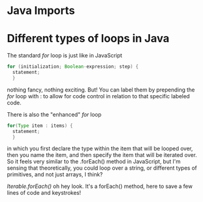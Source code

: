 # Java Imports

# Different types of loops in Java

The standard _for_ loop is just like in JavaScript

``` java
for (initialization; Boolean-expression; step) {
  statement;
  }
```
nothing fancy, nothing exciting. But! You can label them by prepending the _for_ loop with <label>: to allow for code control in relation to that specific labeled code.

There is also the "enhanced" _for_ loop

``` java
for(Type item : items) {
  statement;
  }
```
in which you first declare the type within the item that will be looped over, then you name the item, and then specify the item that will be iterated over. So it feels very similar to the .forEach() method in JavaScript, but I'm sensing that theoretically, you could loop over a string, or different types of primitives, and not just arrays, I think?

_Iterable.forEach()_ oh hey look. It's a forEach() method, here to save a few lines of code and keystrokes!
